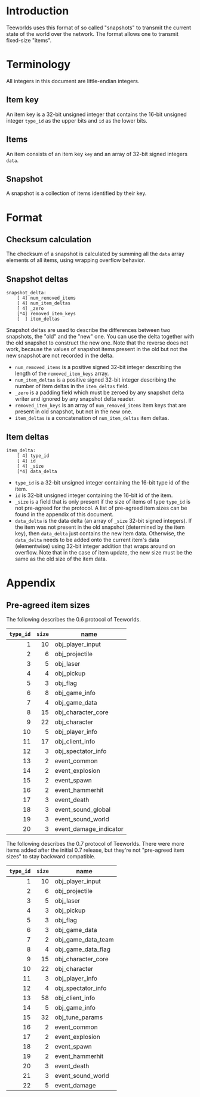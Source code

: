 Introduction
============

Teeworlds uses this format of so called "snapshots" to transmit the current
state of the world over the network. The format allows one to transmit
fixed-size "items".


Terminology
===========

All integers in this document are little-endian integers.


Item key
--------

An item key is a 32-bit unsigned integer that contains the 16-bit unsigned
integer `type_id` as the upper bits and `id` as the lower bits.


Items
-----

An item consists of an item key `key` and an array of 32-bit signed integers
`data`.


Snapshot
--------

A snapshot is a collection of items identified by their key.


Format
======

Checksum calculation
--------------------

The checksum of a snapshot is calculated by summing all the `data` array
elements of all items, using wrapping overflow behavior.


Snapshot deltas
---------------

    snapshot_delta:
        [ 4] num_removed_items
        [ 4] num_item_deltas
        [ 4] _zero
        [*4] removed_item_keys
        [  ] item_deltas

Snapshot deltas are used to describe the differences between two snapshots, the
"old" and the "new" one. You can use the delta together with the old snapshot
to construct the new one. Note that the reverse does not work, because the
values of snapshot items present in the old but not the new snapshot are not
recorded in the delta.

- `num_removed_items` is a positive signed 32-bit integer describing the length
  of the `removed_item_keys` array.
- `num_item_deltas` is a positive signed 32-bit integer describing the number
  of item deltas in the `item_deltas` field.
- `_zero` is a padding field which must be zeroed by any snapshot delta writer
  and ignored by any snapshot delta reader.
- `removed_item_keys` is an array of `num_removed_items` item keys that are
  present in old snapshot, but not in the new one.
- `item_deltas` is a concatenation of `num_item_deltas` item deltas.


Item deltas
-----------

    item_delta:
        [ 4] type_id
        [ 4] id
        [ 4] _size
        [*4] data_delta

- `type_id` is a 32-bit unsigned integer containing the 16-bit type id of the
  item.
- `id` is 32-bit unsigned integer containing the 16-bit id of the item.
- `_size` is a field that is only present if the size of items of type
  `type_id` is not pre-agreed for the protocol. A list of pre-agreed item sizes
  can be found in the appendix of this document.
- `data_delta` is the data delta (an array of `_size` 32-bit signed integers).
  If the item was not present in the old snapshot (determined by the item key),
  then `data_delta` just contains the new item data. Otherwise, the
  `data_delta` needs to be added onto the current item's data (elementwise)
  using 32-bit integer addition that wraps around on overflow. Note that in the
  case of item update, the new size must be the same as the old size of the
  item data.


Appendix
========

Pre-agreed item sizes
---------------------

The following describes the 0.6 protocol of Teeworlds.

| `type_id` | `size` | name                   |
| --------: | -----: | ---------------------- |
|        1  |    10  | obj_player_input       |
|        2  |     6  | obj_projectile         |
|        3  |     5  | obj_laser              |
|        4  |     4  | obj_pickup             |
|        5  |     3  | obj_flag               |
|        6  |     8  | obj_game_info          |
|        7  |     4  | obj_game_data          |
|        8  |    15  | obj_character_core     |
|        9  |    22  | obj_character          |
|       10  |     5  | obj_player_info        |
|       11  |    17  | obj_client_info        |
|       12  |     3  | obj_spectator_info     |
|       13  |     2  | event_common           |
|       14  |     2  | event_explosion        |
|       15  |     2  | event_spawn            |
|       16  |     2  | event_hammerhit        |
|       17  |     3  | event_death            |
|       18  |     3  | event_sound_global     |
|       19  |     3  | event_sound_world      |
|       20  |     3  | event_damage_indicator |

The following describes the 0.7 protocol of Teeworlds.
There were more items added after the initial 0.7 release, but they're not "pre-agreed item sizes" to stay backward compatible.

| `type_id` | `size` | name                   |
| --------: | -----: | ---------------------- |
|        1  |    10  | obj_player_input       |
|        2  |     6  | obj_projectile         |
|        3  |     5  | obj_laser              |
|        4  |     3  | obj_pickup             |
|        5  |     3  | obj_flag               |
|        6  |     3  | obj_game_data          |
|        7  |     2  | obj_game_data_team     |
|        8  |     4  | obj_game_data_flag     |
|        9  |    15  | obj_character_core     |
|       10  |    22  | obj_character          |
|       11  |     3  | obj_player_info        |
|       12  |     4  | obj_spectator_info     |
|       13  |    58  | obj_client_info        |
|       14  |     5  | obj_game_info          |
|       15  |    32  | obj_tune_params        |
|       16  |     2  | event_common           |
|       17  |     2  | event_explosion        |
|       18  |     2  | event_spawn            |
|       19  |     2  | event_hammerhit        |
|       20  |     3  | event_death            |
|       21  |     3  | event_sound_world      |
|       22  |     5  | event_damage           |
